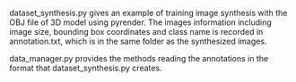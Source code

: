 dataset_synthesis.py gives an example of training image synthesis with the OBJ file of 3D model using pyrender. The images information including image size, bounding box coordinates and class name is recorded in annotation.txt, which is in the same folder as the synthesized images.

data_manager.py provides the methods reading the annotations in the format that dataset_synthesis.py creates.
